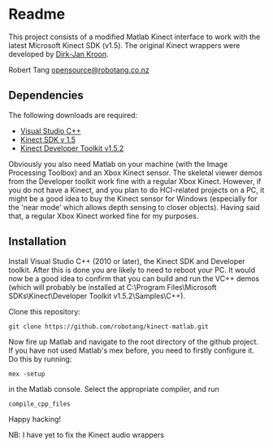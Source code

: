 Readme
=============

This project consists of a modified Matlab Kinect interface to work with the latest Microsoft Kinect SDK (v1.5). The original Kinect wrappers were developed by [Dirk-Jan Kroon](http://www.mathworks.com/matlabcentral/fileexchange/33035).

Robert Tang <opensource@robotang.co.nz>

Dependencies
------------

The following downloads are required:

* [Visual Studio C++](http://www.microsoft.com/visualstudio/en-us/products/2010-editions/visual-cpp-express)
* [Kinect SDK v 1.5](http://www.microsoft.com/en-us/kinectforwindows/develop/developer-downloads.aspx)
* [Kinect Developer Toolkit v1.5.2](http://www.microsoft.com/en-us/kinectforwindows/develop/developer-downloads.aspx)

Obviously you also need Matlab on your machine (with the Image Processing Toolbox) and an Xbox Kinect sensor. The skeletal viewer demos from the Developer toolkit work fine with a regular Xbox Kinect. However, if you do not have a Kinect, and you plan to do HCI-related projects on a PC, it might be a good idea to buy the Kinect sensor for Windows (especially for the 'near mode' which allows depth sensing to closer objects). Having said that, a regular Xbox Kinect worked fine for my purposes.

Installation
------------

Install Visual Studio C++ (2010 or later), the Kinect SDK and Developer toolkit. After this is done you are likely to need to reboot your PC. It would now be a good idea to confirm that you can build and run the VC++ demos (which will probably be installed at C:\Program Files\Microsoft SDKs\Kinect\Developer Toolkit v1.5.2\Samples\C++).

Clone this repository:

    git clone https://github.com/robotang/kinect-matlab.git

Now fire up Matlab and navigate to the root directory of the github project. If you have not used Matlab's mex before, you need to firstly configure it. Do this by running:

    mex -setup
    
in the Matlab console. Select the appropriate compiler, and run 

    compile_cpp_files
    
Happy hacking!

NB: I have yet to fix the Kinect audio wrappers
